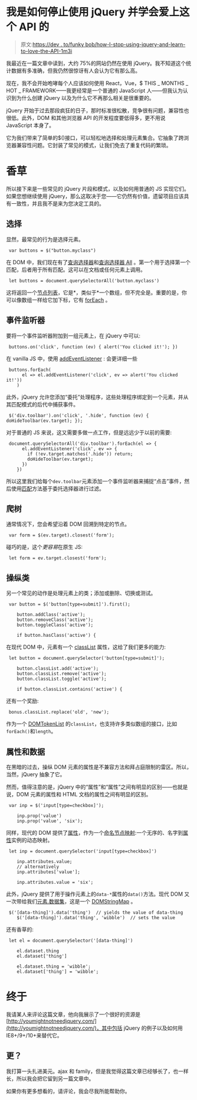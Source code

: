 # 我是如何停止使用 jQuery 并学会爱上这个 API 的

> 原文:[https://dev . to/funky bob/how-I-stop-using-jquery-and-learn-to-love-the-API-1m3i](https://dev.to/funkybob/how-i-stopped-using-jquery-and-learned-to-love-the-api-1m3i)

我最近在一篇文章中读到，大约 75%的网站仍然在使用 jQuery。我不知道这个统计数据有多准确，但我仍然很惊讶有人会认为它有那么高。

现在，我不会开始咆哮每个人应该如何使用 React，Vue，$ THIS _ MONTHS _ HOT _ FRAMEWORK——我更经常是一个普通的 JavaScript 人——但我认为认识到为什么创建 jQuery 以及为什么它不再那么相关是很重要的。

jQuery 开始于过去那段疯狂的日子，那时标准很松散，竞争很有问题，兼容性也很低。此外，DOM 和其他浏览器 API 的开发程度要低得多，更不用说 JavaScript 本身了。

它为我们带来了简单的$()接口，可以轻松地选择和处理元素集合。它抽象了跨浏览器兼容性问题。它封装了常见的模式，让我们免去了重复代码的繁琐。

# [](#vanilla)香草

所以接下来是一些常见的 jQuery 片段和模式，以及如何用普通的 JS 实现它们。如果您想继续使用 jQuery，那么这取决于您——它仍然有价值，遗留项目应该具有一致性，并且我不是来为您决定工具的。

## [](#selecting)选择

显然，最常见的行为是选择元素。

```
 var buttons = $("button.myclass") 
```

在 DOM 中，我们现在有了[查询选择器](https://developer.mozilla.org/en-US/docs/Web/API/ParentNode/querySelector)和[查询选择器 All](https://developer.mozilla.org/en-US/docs/Web/API/ParentNode/querySelectorAll) 。第一个用于选择第一个匹配，后者用于所有匹配。这可以在文档或任何元素上调用。

```
 let buttons = document.querySelectorAll('button.myclass') 
```

这将返回一个[节点列表](https://developer.mozilla.org/en-US/docs/Web/API/NodeList)，它是*，类似于*一个数组，但不完全是。重要的是，你可以像数组一样给它加下标，它有 [forEach](https://developer.mozilla.org/en-US/docs/Web/API/NodeList/forEach) 。

## [](#event-listeners)事件监听器

要将一个事件监听器附加到一组元素上，在 jQuery 中可以:

```
 buttons.on('click', function (ev) { alert('You clicked it!'); }) 
```

在 vanilla JS 中，使用 [addEventListener](https://developer.mozilla.org/en-US/docs/Web/API/EventTarget/addEventListener) :
会更详细一些

```
 buttons.forEach(
      el => el.addEventListener('click', ev => alert('You clicked it!'))
    ) 
```

此外，jQuery 允许您添加“委托”处理程序，这些处理程序绑定到一个元素，并从其匹配模式的后代中捕获事件。

```
 $('div.toolbar').on('click', '.hide', function (ev) { doHideToolbar(ev.target); }); 
```

对于普通的 JS 来说，这又需要多做一点工作，但是远远少于以前的需要:

```
 document.querySelectorAll('div.toolbar').forEach(el => {
      el.addEventListener('click', ev => {
        if (!ev.target.matches('.hide')) return;
        doHideToolbar(ev.target);
      })
    }) 
```

所以这里我们给每个`dev.toolbar`元素添加一个事件监听器来捕捉“点击”事件，然后使用[匹配](https://developer.mozilla.org/en-US/docs/Web/API/Element/matches)方法基于委托选择器进行过滤。

## [](#climbing-the-tree)爬树

通常情况下，您会希望沿着 DOM 回溯到特定的节点。

```
 var form = $(ev.target).closest('form'); 
```

碰巧的是，这个*更容易*在原生 JS:

```
 let form = ev.target.closest('form'); 
```

## [](#manipulating-classes)操纵类

另一个常见的动作是处理元素上的类；添加或删除、切换或测试。

```
 var button = $('button[type=submit]').first();

    button.addClass('active');
    button.removeClass('active');
    button.toggleClass('active');

    if button.hasClass('active') { 
```

在现代 DOM 中，元素有一个 [classList](https://developer.mozilla.org/en-US/docs/Web/API/Element/classList) 属性，这给了我们更多的能力:

```
 let button = document.querySelector('button[type=submit]');

    button.classList.add('active');
    button.classList.remove('active');
    button.classList.toggle('active');

    if button.classList.contains('active') { 
```

还有一个奖励:

```
 bonus.classList.replace('old', 'new'); 
```

作为一个 [DOMTokenList](https://developer.mozilla.org/en-US/docs/Web/API/DOMTokenList) 的`classList`，也支持许多类似数组的接口，比如`forEach()`和`length`。

## [](#attributes-and-data)属性和数据

在黑暗的过去，操纵 DOM 元素的属性是不兼容方法和拜占庭限制的雷区。所以，当然，jQuery 抽象了它。

然而，值得注意的是，jQuery 中的“属性”和“属性”之间有明显的区别——也就是说，DOM 元素的属性和 HTML 文档的属性之间有明显的区别。

```
 var inp = $('input[type=checkbox]');

    inp.prop('value')
    inp.prop('value', 'six'); 
```

同样，现代的 DOM 提供了[属性](https://developer.mozilla.org/en-US/docs/Web/API/Element/attributes)，作为一个[命名节点映射](https://developer.mozilla.org/en-US/docs/Web/API/NamedNodeMap):一个无序的、名字到[属性](https://developer.mozilla.org/en-US/docs/Web/API/Attr)实例的动态映射。

```
 let inp = document.querySelector('input[type=checkbox]')

    inp.attributes.value;
    // alternatively
    inp.attributes['value'];

    inp.attributes.value = 'six'; 
```

此外，jQuery 提供了用于操作元素上的`data-*`属性的`data()`方法。现代 DOM 又一次带给我们[元素.数据集](https://developer.mozilla.org/en-US/docs/Web/API/HTMLElement/dataset)，这是一个 [DOMStringMap](https://developer.mozilla.org/en-US/docs/Web/API/DOMStringMap) 。

```
 $('[data-thing]').data('thing')  // yields the value of data-thing
    $('[data-thing]').data('thing', 'wibble')  // sets the value 
```

还有香草的:

```
 let el = document.querySelector('[data-thing]')

    el.dataset.thing
    el.dataset['thing']

    el.dataset.thing = 'wibble';
    el.dataset['thing'] = 'wibble'; 
```

# [](#finally)终于

我请某人来评论这篇文章，他向我展示了一个很好的资源是[http://youmightnotneedjquery.com/](http://youmightnotneedjquery.com/)，其中包括 jQuery 的例子以及如何用 IE8+/9+/10+来替代它。

## [](#more)更？

我打算一头扎进美元。ajax 和 family，但是我觉得这篇文章已经够长了，也一样长，所以我会把它留到另一篇文章中。

如果你有更多想看的，请评论，我会尽我所能帮助你。